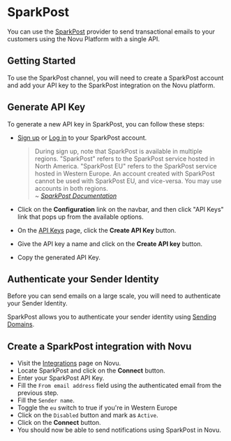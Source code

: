 # SparkPost

You can use the [SparkPost](https://messagebird.com/email/cloud-sending) provider to send transactional emails to your customers using the Novu Platform with a single API.

## Getting Started

To use the SparkPost channel, you will need to create a SparkPost account and add your API key to the SparkPost integration on the Novu platform.

## Generate API Key

To generate a new API key in SparkPost, you can follow these steps:

- [Sign up](https://app.sparkpost.com/join) or [Log in](https://app.sparkpost.com/auth) to your SparkPost account.

  > During sign up, note that SparkPost is available in multiple regions. "SparkPost" refers to the SparkPost service hosted in North America. "SparkPost EU" refers to the SparkPost service hosted in Western Europe. An account created with SparkPost cannot be used with SparkPost EU, and vice-versa. You may use accounts in both regions.<br/> ~ [_SparkPost Documentation_](https://support.sparkpost.com/docs/getting-started/getting-started-sparkpost/)

- Click on the **Configuration** link on the navbar, and then click "API Keys" link that pops up from the available options.
- On the [API Keys](https://app.sparkpost.com/account/api-keys) page, click the **Create API Key** button.
- Give the API key a name and click on the **Create API key** button.
- Copy the generated API Key.

## Authenticate your Sender Identity

Before you can send emails on a large scale, you will need to authenticate your Sender Identity.

SparkPost allows you to authenticate your sender identity using [Sending Domains](https://app.sparkpost.com/domains/list/sending).

## Create a SparkPost integration with Novu

- Visit the [Integrations](https://web.novu.co/integrations) page on Novu.
- Locate SparkPost and click on the **Connect** button.
- Enter your SparkPost API Key.
- Fill the `From email address` field using the authenticated email from the previous step.
- Fill the `Sender name`.
- Toggle the `eu` switch to true if you're in Western Europe
- Click on the `Disabled` button and mark as `Active`.
- Click on the **Connect** button.
- You should now be able to send notifications using SparkPost in Novu.
